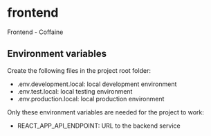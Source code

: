 # frontend
Frontend - Coffaine

## Environment variables
Create the following files in the project root folder:
- .env.development.local: local development environment
- .env.test.local: local testing environment
- .env.production.local: local production environment

Only these environment variables are needed for the project to work:
- REACT_APP_API_ENDPOINT: URL to the backend service
